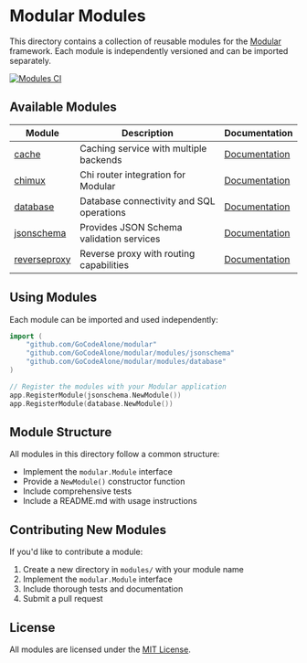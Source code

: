 # Modular Modules

This directory contains a collection of reusable modules for the [Modular](https://github.com/GoCodeAlone/modular) framework. Each module is independently versioned and can be imported separately.

[![Modules CI](https://github.com/GoCodeAlone/modular/actions/workflows/modules-ci.yml/badge.svg)](https://github.com/GoCodeAlone/modular/actions/workflows/modules-ci.yml)

## Available Modules

| Module                     | Description                              | Documentation                           |
|----------------------------|------------------------------------------|-----------------------------------------|
| [cache](./cache)           | Caching service with multiple backends   | [Documentation](./cache/README.md)      |
| [chimux](./chimux)         | Chi router integration for Modular       | [Documentation](./chimux/README.md)     |
| [database](./database)     | Database connectivity and SQL operations | [Documentation](./database/README.md)   |
| [jsonschema](./jsonschema) | Provides JSON Schema validation services | [Documentation](./jsonschema/README.md) |
| [reverseproxy](./reverseproxy) | Reverse proxy with routing capabilities | [Documentation](./reverseproxy/README.md) |

## Using Modules

Each module can be imported and used independently:

```go
import (
    "github.com/GoCodeAlone/modular"
    "github.com/GoCodeAlone/modular/modules/jsonschema"
    "github.com/GoCodeAlone/modular/modules/database"
)

// Register the modules with your Modular application
app.RegisterModule(jsonschema.NewModule())
app.RegisterModule(database.NewModule())
```

## Module Structure

All modules in this directory follow a common structure:

- Implement the `modular.Module` interface
- Provide a `NewModule()` constructor function
- Include comprehensive tests
- Include a README.md with usage instructions

## Contributing New Modules

If you'd like to contribute a module:

1. Create a new directory in `modules/` with your module name
2. Implement the `modular.Module` interface
3. Include thorough tests and documentation
4. Submit a pull request

## License

All modules are licensed under the [MIT License](../LICENSE).
